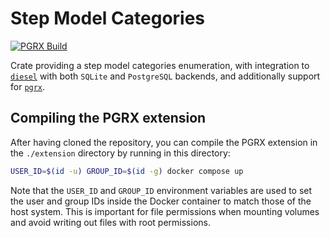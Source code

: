 # Step Model Categories

[![PGRX Build](https://github.com/earth-metabolome-initiative/emi-monorepo/actions/workflows/pgrx-build-step_model_categories.yml/badge.svg)](https://github.com/earth-metabolome-initiative/emi-monorepo/actions/workflows/pgrx-build-step_model_categories.yml)

Crate providing a step model categories enumeration, with integration to [`diesel`](https://github.com/diesel-rs/diesel) with both `SQLite` and `PostgreSQL` backends, and additionally support for [`pgrx`](https://github.com/pgcentralfoundation/pgrx).

## Compiling the PGRX extension

After having cloned the repository, you can compile the PGRX extension in the `./extension` directory by running in this directory:

```bash
USER_ID=$(id -u) GROUP_ID=$(id -g) docker compose up
```

Note that the `USER_ID` and `GROUP_ID` environment variables are used to set the user and group IDs inside the Docker container to match those of the host system. This is important for file permissions when mounting volumes and avoid writing out files with root permissions.
